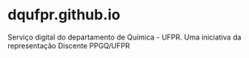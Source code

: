 # dqufpr.github.io
Serviço digital do departamento de Química - UFPR. Uma iniciativa da representação Discente PPGQ/UFPR
